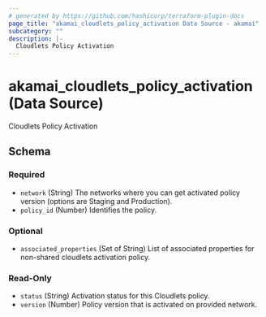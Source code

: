 ```yaml
---
# generated by https://github.com/hashicorp/terraform-plugin-docs
page_title: "akamai_cloudlets_policy_activation Data Source - akamai"
subcategory: ""
description: |-
  Cloudlets Policy Activation
---
```


# akamai_cloudlets_policy_activation (Data Source)

Cloudlets Policy Activation



<!-- schema generated by tfplugindocs -->
## Schema

### Required

- `network` (String) The networks where you can get activated policy version (options are Staging and Production).
- `policy_id` (Number) Identifies the policy.

### Optional

- `associated_properties` (Set of String) List of associated properties for non-shared cloudlets activation policy.

### Read-Only

- `status` (String) Activation status for this Cloudlets policy.
- `version` (Number) Policy version that is activated on provided network.
